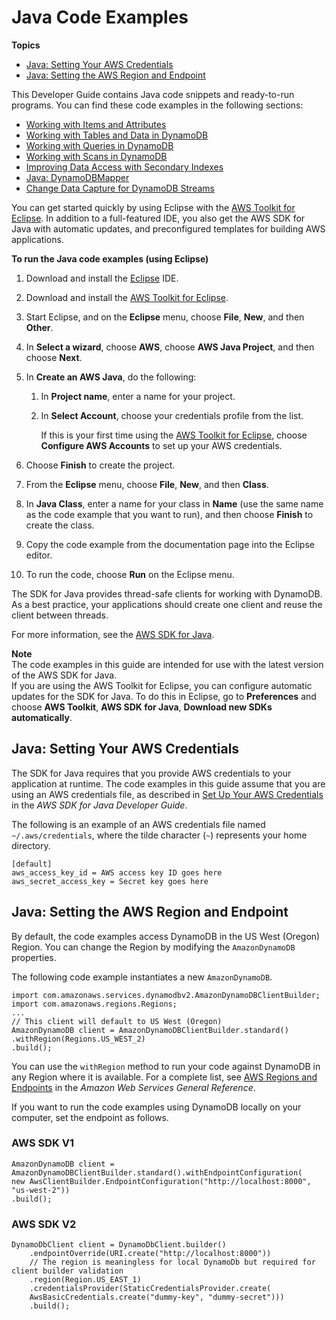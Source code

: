 # Java Code Examples<a name="CodeSamples.Java"></a>

**Topics**
+ [Java: Setting Your AWS Credentials](#CodeSamples.Java.Credentials)
+ [Java: Setting the AWS Region and Endpoint](#CodeSamples.Java.RegionAndEndpoint)

This Developer Guide contains Java code snippets and ready\-to\-run programs\. You can find these code examples in the following sections:
+ [Working with Items and Attributes](WorkingWithItems.md)
+ [Working with Tables and Data in DynamoDB](WorkingWithTables.md)
+ [Working with Queries in DynamoDB](Query.md)
+ [Working with Scans in DynamoDB](Scan.md)
+ [Improving Data Access with Secondary Indexes](SecondaryIndexes.md)
+ [Java: DynamoDBMapper](DynamoDBMapper.md)
+ [Change Data Capture for DynamoDB Streams](Streams.md)

You can get started quickly by using Eclipse with the [AWS Toolkit for Eclipse](https://aws.amazon.com/eclipse/)\. In addition to a full\-featured IDE, you also get the AWS SDK for Java with automatic updates, and preconfigured templates for building AWS applications\.

**To run the Java code examples \(using Eclipse\)**

1. Download and install the [Eclipse](http://www.eclipse.org) IDE\.

1. Download and install the [AWS Toolkit for Eclipse](https://aws.amazon.com/eclipse/)\.

1. Start Eclipse, and on the **Eclipse** menu, choose **File**, **New**, and then **Other**\.

1. In **Select a wizard**, choose **AWS**, choose **AWS Java Project**, and then choose **Next**\.

1. In **Create an AWS Java**, do the following:

   1. In **Project name**, enter a name for your project\.

   1. In **Select Account**, choose your credentials profile from the list\.

      If this is your first time using the [AWS Toolkit for Eclipse](https://aws.amazon.com/eclipse/), choose **Configure AWS Accounts** to set up your AWS credentials\.

1. Choose **Finish** to create the project\.

1. From the **Eclipse** menu, choose **File**, **New**, and then **Class**\.

1. In **Java Class**, enter a name for your class in **Name** \(use the same name as the code example that you want to run\), and then choose **Finish** to create the class\.

1. Copy the code example from the documentation page into the Eclipse editor\.

1. To run the code, choose **Run** on the Eclipse menu\.

The SDK for Java provides thread\-safe clients for working with DynamoDB\. As a best practice, your applications should create one client and reuse the client between threads\.

For more information, see the [AWS SDK for Java](https://aws.amazon.com/sdk-for-java)\.

**Note**  
The code examples in this guide are intended for use with the latest version of the AWS SDK for Java\.  
If you are using the AWS Toolkit for Eclipse, you can configure automatic updates for the SDK for Java\. To do this in Eclipse, go to **Preferences** and choose **AWS Toolkit**, **AWS SDK for Java**, **Download new SDKs automatically**\.

## Java: Setting Your AWS Credentials<a name="CodeSamples.Java.Credentials"></a>

The SDK for Java requires that you provide AWS credentials to your application at runtime\. The code examples in this guide assume that you are using an AWS credentials file, as described in [Set Up Your AWS Credentials](https://docs.aws.amazon.com/sdk-for-java/latest/developer-guide/set-up-creds.html) in the *AWS SDK for Java Developer Guide*\.

The following is an example of an AWS credentials file named `~/.aws/credentials`, where the tilde character \(`~`\) represents your home directory\.

```
[default]
aws_access_key_id = AWS access key ID goes here
aws_secret_access_key = Secret key goes here
```

## Java: Setting the AWS Region and Endpoint<a name="CodeSamples.Java.RegionAndEndpoint"></a>

By default, the code examples access DynamoDB in the US West \(Oregon\) Region\. You can change the Region by modifying the `AmazonDynamoDB` properties\.

The following code example instantiates a new `AmazonDynamoDB`\.

```
import com.amazonaws.services.dynamodbv2.AmazonDynamoDBClientBuilder;
import com.amazonaws.regions.Regions;
...
// This client will default to US West (Oregon)
AmazonDynamoDB client = AmazonDynamoDBClientBuilder.standard()
.withRegion(Regions.US_WEST_2)
.build();
```

You can use the `withRegion` method to run your code against DynamoDB in any Region where it is available\. For a complete list, see [AWS Regions and Endpoints](https://docs.aws.amazon.com/general/latest/gr/rande.html#ddb_region) in the *Amazon Web Services General Reference*\.

If you want to run the code examples using DynamoDB locally on your computer, set the endpoint as follows\.

### AWS SDK V1<a name="CodeSamples.Java.RegionAndEndpoint.V1"></a>

```
AmazonDynamoDB client = AmazonDynamoDBClientBuilder.standard().withEndpointConfiguration(
new AwsClientBuilder.EndpointConfiguration("http://localhost:8000", "us-west-2"))
.build();
```

### AWS SDK V2<a name="CodeSamples.Java.RegionAndEndpoint.V2"></a>

```
DynamoDbClient client = DynamoDbClient.builder()
    .endpointOverride(URI.create("http://localhost:8000"))
    // The region is meaningless for local DynamoDb but required for client builder validation
    .region(Region.US_EAST_1)
    .credentialsProvider(StaticCredentialsProvider.create(
    AwsBasicCredentials.create("dummy-key", "dummy-secret")))
    .build();
```